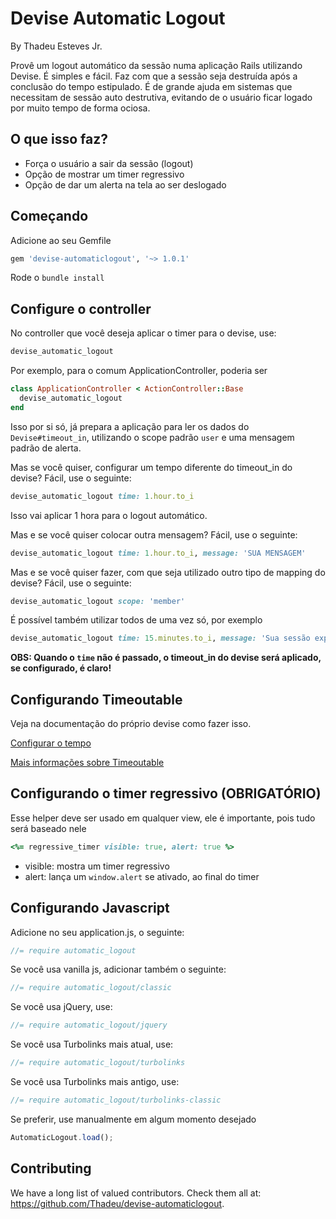# Devise Automatic Logout

By Thadeu Esteves Jr.

Provê um logout automático da sessão numa aplicação Rails utilizando Devise. É simples e fácil.
Faz com que a sessão seja destruída após a conclusão do tempo estipulado. É de grande ajuda em sistemas que necessitam de sessão auto destrutiva, evitando de o usuário ficar logado por muito tempo de forma ociosa.

## O que isso faz?

* Força o usuário a sair da sessão (logout)
* Opção de mostrar um timer regressivo
* Opção de dar um alerta na tela ao ser deslogado

## Começando

Adicione ao seu Gemfile

```ruby
gem 'devise-automaticlogout', '~> 1.0.1'
```

Rode o `bundle install`

## Configure o controller

No controller que você deseja aplicar o timer para o devise, use:

```ruby
devise_automatic_logout
```

Por exemplo, para o comum ApplicationController, poderia ser

```ruby
class ApplicationController < ActionController::Base
  devise_automatic_logout
end
```

Isso por si só, já prepara a aplicação para ler os dados do `Devise#timeout_in`, utilizando o scope padrão `user` e uma mensagem padrão de alerta.

Mas se você quiser, configurar um tempo diferente do timeout_in do devise? Fácil, use o seguinte:

```ruby
devise_automatic_logout time: 1.hour.to_i
```

Isso vai aplicar 1 hora para o logout automático. 

Mas e se você quiser colocar outra mensagem? Fácil, use o seguinte:

```ruby
devise_automatic_logout time: 1.hour.to_i, message: 'SUA MENSAGEM'
```

Mas e se você quiser fazer, com que seja utilizado outro tipo de mapping do devise? Fácil, use o seguinte:

```ruby
devise_automatic_logout scope: 'member'
```

É possível também utilizar todos de uma vez só, por exemplo

```ruby
devise_automatic_logout time: 15.minutes.to_i, message: 'Sua sessão expirou! Faça login novamente.', scope: 'member'
```

__OBS: Quando o `time` não é passado, o timeout_in do devise será aplicado, se configurado, é claro!__

## Configurando Timeoutable

Veja na documentação do próprio devise como fazer isso.

[Configurar o tempo](https://github.com/plataformatec/devise#configuring-models)

[Mais informações sobre Timeoutable](http://www.rubydoc.info/github/plataformatec/devise/master/Devise/Models/Timeoutable)

## Configurando o timer regressivo (OBRIGATÓRIO)

Esse helper deve ser usado em qualquer view, ele é importante, pois tudo será baseado nele

```ruby
<%= regressive_timer visible: true, alert: true %>
```

* visible: mostra um timer regressivo
* alert: lança um `window.alert` se ativado, ao final do timer

## Configurando Javascript

Adicione no seu application.js, o seguinte:

```javascript
//= require automatic_logout
```

Se você usa vanilla js, adicionar também o seguinte:

```javascript
//= require automatic_logout/classic
```

Se você usa jQuery, use:

```javascript
//= require automatic_logout/jquery
```

Se você usa Turbolinks mais atual, use:

```javascript
//= require automatic_logout/turbolinks
```

Se você usa Turbolinks mais antigo, use:

```javascript
//= require automatic_logout/turbolinks-classic
```

Se preferir, use manualmente em algum momento desejado

```javascript
AutomaticLogout.load();
```

## Contributing

We have a long list of valued contributors. Check them all at: https://github.com/Thadeu/devise-automaticlogout.
